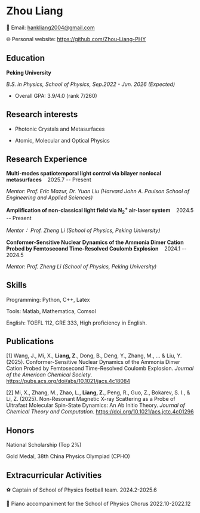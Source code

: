 # Zhou Liang

📧 Email: hankliang2004@gmail.com 

🌐 Personal website: https://github.com/Zhou-Liang-PHY

## Education

**Peking University**

*B.S. in Physics, School of Physics, Sep.2022 - Jun. 2026 (Expected)*

* Overall GPA: 3.9/4.0 (rank 7/260)

## Research interests

* Photonic Crystals and Metasurfaces

* Atomic, Molecular and Optical Physics

## Research Experience

**Multi-modes spatiotemporal light control via bilayer nonlocal metasurfaces** &nbsp;&nbsp; 2025.7 -- Present

*Mentor: Prof. Eric Mazur, Dr. Yuan Liu (Harvard John A. Paulson School of Engineering and Applied Sciences)*

**Amplification of non-classical light field via $\mathrm{N}_2^+$ air-laser system** &nbsp;&nbsp; 2024.5 -- Present

*Mentor： Prof. Zheng Li (School of Physics, Peking University)*

**Conformer-Sensitive Nuclear Dynamics of the Ammonia Dimer Cation Probed by Femtosecond Time-Resolved Coulomb Explosion** &nbsp;&nbsp; 2024.1 -- 2024.5

*Mentor: Prof. Zheng Li (School of Physics, Peking University)*


## Skills

Programming: Python, C++, Latex

Tools: Matlab, Mathematica, Comsol

English: TOEFL 112, GRE 333, High proficiency in English.

## Publications

[1] Wang, J., Mi, X., **Liang, Z.**, Dong, B., Deng, Y., Zhang, M., ... & Liu, Y. (2025). Conformer-Sensitive Nuclear Dynamics of the Ammonia Dimer Cation Probed by Femtosecond Time-Resolved Coulomb Explosion. *Journal of the American Chemical Society*. https://pubs.acs.org/doi/abs/10.1021/jacs.4c18084

[2] Mi, X., Zhang, M., Zhao, L., **Liang, Z.**, Peng, R., Guo, Z., Bokarev, S. I., & Li, Z. (2025). Non-Resonant Magnetic X-ray Scattering as a Probe of Ultrafast Molecular Spin-State Dynamics: An Ab Initio Theory. *Journal of Chemical Theory and Computation*. https://doi.org/10.1021/acs.jctc.4c01296

## Honors

National Scholarship (Top 2%)

Gold Medal, 38th China Physics Olympiad (CPHO)

## Extracurricular Activities

⚽ Captain of School of Physics football team. 2024.2-2025.6

🎹 Piano accompaniment for the School of Physics Chorus  2022.10-2022.12

